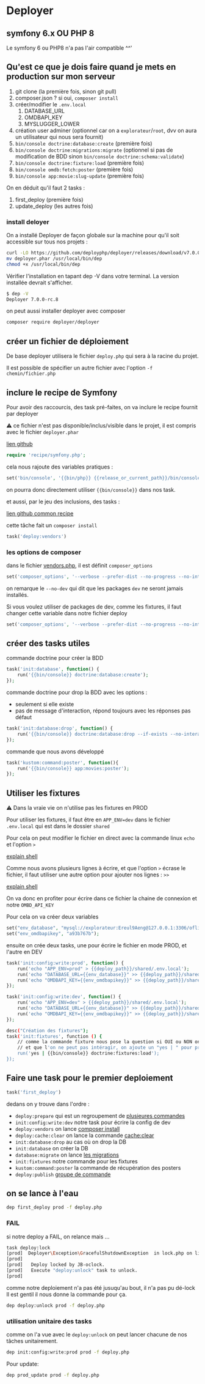 # Deployer

## symfony 6.x OU PHP 8

Le symfony 6 ou PHP8 n'a pas l'air compatible ^^'

## Qu'est ce que je dois faire quand je mets en production sur mon serveur

1. git clone (la première fois, sinon git pull)
2. composer.json ? si oui, `composer install`
3. créer/modifier le `.env.local`
   1. DATABASE_URL
   2. OMDBAPI_KEY
   3. MYSLUGGER_LOWER
4. création user adminer (optionnel car on a `explorateur`/`root`, dvv on aura un utilisateur qui nous sera fournit)
5. `bin/console doctrine:database:create` (première fois)
6. `bin/console doctrine:migrations:migrate` (optionnel si pas de modification de BDD sinon `bin/console doctrine:schema:validate`)
7. `bin/console doctrine:fixture:load` (première fois)
8. `bin/console omdb:fetch:poster` (première fois)
9. `bin/console app:movie:slug-update` (première fois)

On en déduit qu'il faut 2 tasks :

1. first_deploy (première fois)
2. update_deploy (les autres fois)

### install deloyer

On a installé Deployer de façon globale sur la machine pour qu'il soit accessible sur tous nos projets :

```bash
curl -LO https://github.com/deployphp/deployer/releases/download/v7.0.0-rc.8/deployer.phar
mv deployer.phar /usr/local/bin/dep
chmod +x /usr/local/bin/dep
```

Vérifier l'installation en tapant dep -V dans votre terminal. La version installée devrait s'afficher.

```bash
$ dep -V
Deployer 7.0.0-rc.8
```

on peut aussi installer deployer avec composer

```bash
composer require deployer/deployer
```

## créer un fichier de déploiement

De base deployer utilisera le fichier `deploy.php` qui sera à la racine du projet.

Il est possible de spécifier un autre fichier avec l'option `-f chemin/fichier.php`

## inclure le recipe de Symfony

Pour avoir des raccourcis, des task pré-faites, on va inclure le recipe fournit par deployer

⚠️ ce fichier n'est pas disponible/inclus/visible dans le projet, il est compris avec le fichier `deployer.phar`

[lien github](https://github.com/deployphp/deployer/blob/master/recipe/symfony.php)

```php
require 'recipe/symfony.php';
```

cela nous rajoute des variables pratiques :

```php
set('bin/console', '{{bin/php}} {{release_or_current_path}}/bin/console');
```

on pourra donc directement utiliser `{{bin/console}}` dans nos task.

et aussi, par le jeu des inclusions, des tasks :

[lien github common recipe](https://github.com/deployphp/deployer/blob/master/recipe/deploy/vendors.php)

cette tâche fait un `composer install`

```php
task('deploy:vendors')
```

### les options de composer

dans le fichier [vendors.php](https://github.com/deployphp/deployer/blob/master/recipe/deploy/vendors.php), il est définit `composer_options`

```php
set('composer_options', '--verbose --prefer-dist --no-progress --no-interaction --no-dev --optimize-autoloader');
```

on remarque le `--no-dev` qui dit que les packages `dev` ne seront jamais installés.

Si vous voulez utiliser de packages de dev, comme les fixtures, il faut changer cette variable dans notre fichier deploy

```php
set('composer_options', '--verbose --prefer-dist --no-progress --no-interaction --optimize-autoloader');
```

## créer des tasks utiles

commande doctrine pour créer la BDD

```php
task('init:database', function() {
    run('{{bin/console}} doctrine:database:create');
});
```

commande doctrine pour drop la BDD avec les options :

* seulement si elle existe
* pas de message d'interaction, répond toujours avec les réponses pas défaut

```php
task('init:database:drop', function() {
    run('{{bin/console}} doctrine:database:drop --if-exists --no-interaction --force');
});
```

commande que nous avons développé

```php
task('kustom:command:poster', function(){
    run('{{bin/console}} app:movies:poster');
});
```

## Utiliser les fixtures

⚠️ Dans la vraie vie on n'utilise pas les fixtures en PROD

Pour utiliser les fixtures, il faut être en `APP_ENV=dev` dans le fichier `.env.local` qui est dans le dossier `shared`

Pour cela on peut modifier le fichier en direct avec la commande linux `echo` et l'option `>`

[explain shell](https://explainshell.com/explain?cmd=echo+%22APP_ENV=dev%22+%3E+.env.local)

Comme nous avons plusieurs lignes à écrire, et que l'option `>` écrase le fichier, il faut utiliser une autre option pour ajouter nos lignes : `>>`

[explain shell](https://explainshell.com/explain?cmd=echo+%22APP_ENV%3Ddev%22+%3E%3E+.env.local)

On va donc en profiter pour écrire dans ce fichier la chaine de connexion et notre `OMBD_API_KEY`

Pour cela on va créer deux variables

```php
set("env_database", "mysql://explorateur:Ereul9Aeng@127.0.0.1:3306/oflix-simple?serverVersion=mariadb-10.3.34");
set("env_omdbapikey", "a93b767b");
```

ensuite on crée deux tasks, une pour écrire le fichier en mode PROD, et l'autre en DEV

```php
task('init:config:write:prod', function() {
    run('echo "APP_ENV=prod" > {{deploy_path}}/shared/.env.local');
    run('echo "DATABASE_URL={{env_database}}" >> {{deploy_path}}/shared/.env.local');
    run('echo "OMDBAPI_KEY={{env_omdbapikey}}" >> {{deploy_path}}/shared/.env.local');
});

task('init:config:write:dev', function() {
    run('echo "APP_ENV=dev" > {{deploy_path}}/shared/.env.local');
    run('echo "DATABASE_URL={{env_database}}" >> {{deploy_path}}/shared/.env.local');
    run('echo "OMDBAPI_KEY={{env_omdbapikey}}" >> {{deploy_path}}/shared/.env.local');
});
```

```bash
desc("Création des fixtures");
task('init:fixtures', function () {
    // comme la commande fixture nous pose la question si OUI ou NON on vide la base de données
    // et que l'on ne peut pas intéragir, on ajoute un "yes | " pour pré-répondre à la question
    run('yes | {{bin/console}} doctrine:fixtures:load');
});
```


## Faire une task pour le premier deploiement

```php
task('first_deploy')
```

dedans on y trouve dans l'ordre :

* `deploy:prepare` qui est un regroupement de [plusieures commandes](https://deployer.org/docs/7.x/recipe/common#deployprepare)
* `init:config:write:dev` notre task pour écrire la config de dev
* `deploy:vendors` on lance [composer install](https://deployer.org/docs/7.x/recipe/deploy/vendors#deployvendors)
* `deploy:cache:clear` on lance la commande [cache:clear](https://deployer.org/docs/7.x/recipe/symfony#deploycacheclear)
* `init:database:drop` au cas où on drop la DB
* `init:database` on créer la DB
* `database:migrate` on lance [les migrations](https://deployer.org/docs/7.x/recipe/symfony#databasemigrate)
* `init:fixtures` notre commande pour les fixtures
* `kustom:command:poster` la commande de récupération des posters
* `deploy:publish` [groupe de commande](https://deployer.org/docs/7.x/recipe/common#deploypublish)

## on se lance à l'eau

```bash
dep first_deploy prod -f deploy.php
```

### FAIL

si notre deploy a FAIL, on relance mais ...

```bash
task deploy:lock
[prod]  Deployer\Exception\GracefulShutdownException  in lock.php on line 14:
[prod]
[prod]   Deploy locked by JB-oclock.
[prod]   Execute "deploy:unlock" task to unlock.
[prod]
```

comme notre deploiement n'a pas été jusuqu'au bout, il n'a pas pu dé-lock
Il est gentil il nous donne la commande pour ça.

```bash
dep deploy:unlock prod -f deploy.php
```

### utilisation unitaire des tasks

comme on l'a vue avec le `deploy:unlock` on peut lancer chacune de nos tâches unitairement.

```bash
dep init:config:write:prod prod -f deploy.php
```

Pour update:
```bash
dep prod_update prod -f deploy.php 
```
